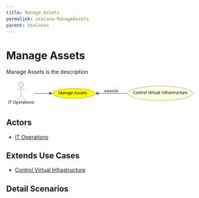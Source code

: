 ```yaml
---
title: Manage Assets
permalink: usecase-ManageAssets
parent: UseCases
---
```

# Manage Assets

Manage Assets is the description

![Activities Diagram](./Activities.png)

## Actors

* [IT Operations](actor-itops)





## Extends Use Cases

* [Control Virtual Infrastructure](usecase-ControlVirtualInfrastructure)







## Detail Scenarios





